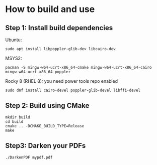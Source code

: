 # How to build and use

## Step 1: Install build dependencies
Ubuntu:
```
sudo apt install libpoppler-glib-dev libcairo-dev
```
MSYS2:
```
pacman -S mingw-w64-ucrt-x86_64-cmake mingw-w64-ucrt-x86_64-cairo mingw-w64-ucrt-x86_64-poppler
```
Rocky 8 (RHEL 8):
you need power tools repo enabled
```
sudo dnf install cairo-devel poppler-glib-devel libffi-devel
```

## Step 2: Build using CMake
```
mkdir build
cd build
cmake .. -DCMAKE_BUILD_TYPE=Release
make
```

## Step3: Darken your PDFs
```
./DarkenPDF mypdf.pdf
```
